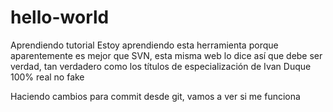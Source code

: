 # hello-world
Aprendiendo tutorial
Estoy aprendiendo esta herramienta porque aparentemente es mejor que SVN, esta misma web lo dice así que debe ser verdad, tan verdadero como los títulos de especialización de Ivan Duque 100% real no fake

Haciendo cambios para commit desde git, vamos a ver si me funciona
